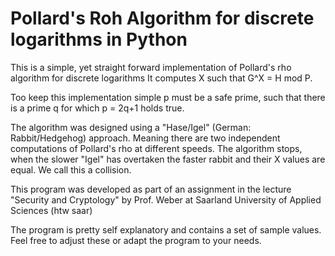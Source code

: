 
# Pollard's Roh Algorithm for discrete logarithms in Python

This is a simple, yet straight forward implementation of Pollard's rho algorithm for discrete logarithms
It computes X such that G^X = H mod P.

Too keep this implementation simple p must be a safe prime, such that
there is a prime q for which p = 2q+1 holds true.

The algorithm was designed using a "Hase/Igel" (German: Rabbit/Hedgehog) approach.
Meaning there are two independent computations of Pollard's rho at different speeds.
The algorithm stops, when the slower "Igel" has overtaken the faster rabbit and their X values are equal.
We call this a collision.

This program was developed as part of an assignment in the lecture 
"Security and Cryptology" by Prof. Weber at Saarland University of Applied Sciences (htw saar)

The program is pretty self explanatory and contains a set of sample values. Feel free to adjust these or adapt the program to your needs.
